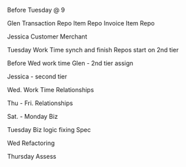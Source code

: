Before Tuesday @ 9

Glen
Transaction Repo
Item Repo
Invoice Item Repo

Jessica
Customer
Merchant

Tuesday Work Time
synch and finish Repos
start on 2nd tier

Before Wed work time
Glen - 2nd tier assign

Jessica - second tier

Wed. Work Time
Relationships

Thu - Fri.
Relationships

Sat. - Monday
Biz

Tuesday
Biz logic
fixing Spec

Wed
Refactoring

Thursday
Assess
